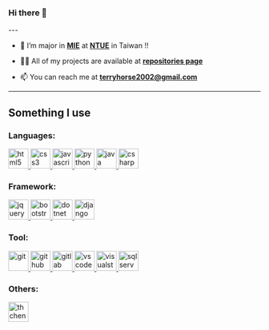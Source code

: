 ### Hi there 👋


</p>
---

- 🌱 I’m major in [**MIE**](https://me.ntue.edu.tw/) at [**NTUE**](https://www.ntue.edu.tw/) in Taiwan !!

- 👨‍💻 All of my projects are available at [**repositories page**](https://github.com/THChen2002?tab=repositories)

- 📫 You can reach me at **terryhorse2002@gmail.com**

---

## Something I use
### Languages:
<p align="left">
    <a href="https://html.spec.whatwg.org/" target="_blank" rel="noreferrer noopener">
        <img src="https://cdn.jsdelivr.net/gh/devicons/devicon/icons/html5/html5-original.svg" alt="html5" width="40" height="40" />
    </a>
    <a href="https://www.w3.org/TR/CSS/#css" target="_blank" rel="noreferrer noopener">
        <img src="https://cdn.jsdelivr.net/gh/devicons/devicon/icons/css3/css3-original.svg" alt="css3" width="40" height="40" />
    </a>
    <a href="https://www.ecma-international.org/publications-and-standards/standards/ecma-262/" target="_blank" rel="noreferrer noopener">
        <img src="https://cdn.jsdelivr.net/gh/devicons/devicon/icons/javascript/javascript-original.svg" alt="javascript" width="40" height="40" />
    </a>
    <a href="https://www.python.org" target="_blank" rel="noreferrer noopener">
        <img src="https://cdn.jsdelivr.net/gh/devicons/devicon/icons/python/python-original.svg" alt="python" width="40" height="40" />
    </a>
    <a href="https://www.java.com" target="_blank" rel="noreferrer noopener">
        <img src="https://cdn.jsdelivr.net/gh/devicons/devicon/icons/java/java-original.svg" alt="java" width="40" height="40"/>
    </a>
    <a href="https://learn.microsoft.com/en-us/dotnet/csharp/" target="_blank" rel="noreferrer noopener">
        <img src="https://cdn.jsdelivr.net/gh/devicons/devicon/icons/csharp/csharp-original.svg" alt="csharp" width="40" height="40" />
    </a>
</p>

### Framework:
<p align="left">
    <a href="https://jquery.com/" target="_blank" rel="noreferrer noopener">
        <img src="https://cdn.jsdelivr.net/gh/devicons/devicon/icons/jquery/jquery-original.svg" alt="jquery" width="40" height="40" />
    </a>
    <a href="https://getbootstrap.com/" target="_blank" rel="noreferrer noopener">
        <img src="https://cdn.jsdelivr.net/gh/devicons/devicon/icons/bootstrap/bootstrap-original.svg" alt="bootstrap" width="40" height="40" />
    </a>
    <a href="https://dotnet.microsoft.com/" target="_blank" rel="noreferrer noopener">
        <img src="https://cdn.jsdelivr.net/gh/devicons/devicon/icons/dot-net/dot-net-original.svg" alt="dotnet" width="40" height="40" />
    </a>
    <a href="https://www.djangoproject.com/" target="_blank" rel="noreferrer noopener">
        <img src="https://cdn.jsdelivr.net/gh/devicons/devicon/icons/django/django-plain.svg" alt="django" width="40" height="40"/>
    </a>
</p>

### Tool:
<p align="left">
    <a href="https://git-scm.com/" target="_blank" rel="noreferrer noopener">
        <img src="https://cdn.jsdelivr.net/gh/devicons/devicon/icons/git/git-original.svg" alt="git" width="40" height="40" />
    </a>
    <a href="https://about.gitlab.com/" target="_blank" rel="noreferrer noopener">
        <img src="https://cdn.jsdelivr.net/gh/devicons/devicon/icons/github/github-original.svg" alt="github" width="40" height="40" />
    </a>
    <a href="https://gitlab.com/" target="_blank" rel="noreferrer noopener">
        <img src="https://cdn.jsdelivr.net/gh/devicons/devicon/icons/gitlab/gitlab-original.svg" alt="gitlab" width="40" height="40" />
    </a>
    <a href="https://code.visualstudio.com/" target="_blank" rel="noreferrer noopener">
        <img src="https://cdn.jsdelivr.net/gh/devicons/devicon/icons/vscode/vscode-original.svg" alt="vscode" width="40" height="40" />
    </a>
    <a href="https://visualstudio.microsoft.com/" target="_blank" rel="noreferrer noopener">
        <img src="https://cdn.jsdelivr.net/gh/devicons/devicon/icons/visualstudio/visualstudio-plain.svg" alt="visualstudio" width="40" height="40" />
    </a>
    <a href="https://www.microsoft.com/zh-tw/sql-server" target="_blank" rel="noreferrer noopener">
        <img src="https://cdn.jsdelivr.net/gh/devicons/devicon/icons/microsoftsqlserver/microsoftsqlserver-plain.svg" alt="sqlserver" width="40" height="40" />
    </a>
</p>


<h3 align="left">Others:</h3>
<p align="left">
    <a href="https://leetcode.com/thchen2002/" target="_blank" rel="noreferrer noopener">
        <img src="https://upload.wikimedia.org/wikipedia/commons/a/ab/LeetCode_logo_white_no_text.svg" alt="thchen2002" height="40" width="40" />
    </a>
</p>
<!--
**THChen2002/THChen2002** is a ✨ _special_ ✨ repository because its `README.md` (this file) appears on your GitHub profile.

Here are some ideas to get you started:

- 🔭 I’m currently working on ...
- 🌱 I’m currently learning ...
- 👯 I’m looking to collaborate on ...
- 🤔 I’m looking for help with ...
- 💬 Ask me about ...
- 📫 How to reach me: ...
- 😄 Pronouns: ...
- ⚡ Fun fact: ...
-->